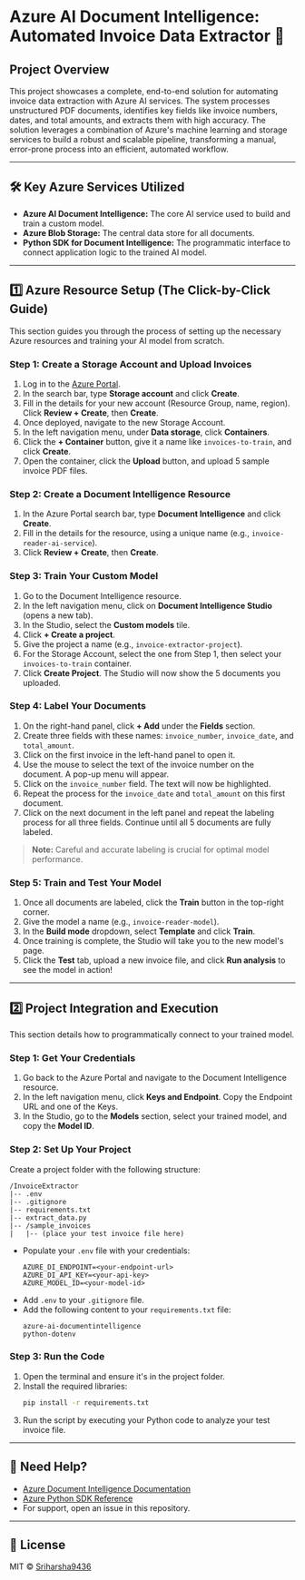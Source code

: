 # Azure AI Document Intelligence: Automated Invoice Data Extractor 🤖

## Project Overview

This project showcases a complete, end-to-end solution for automating invoice data extraction with Azure AI services. The system processes unstructured PDF documents, identifies key fields like invoice numbers, dates, and total amounts, and extracts them with high accuracy. The solution leverages a combination of Azure's machine learning and storage services to build a robust and scalable pipeline, transforming a manual, error-prone process into an efficient, automated workflow.

---

## 🛠️ Key Azure Services Utilized

- **Azure AI Document Intelligence:** The core AI service used to build and train a custom model.
- **Azure Blob Storage:** The central data store for all documents.
- **Python SDK for Document Intelligence:** The programmatic interface to connect application logic to the trained AI model.

---

## 1️⃣ Azure Resource Setup (The Click-by-Click Guide)

This section guides you through the process of setting up the necessary Azure resources and training your AI model from scratch.

### Step 1: Create a Storage Account and Upload Invoices

1. Log in to the [Azure Portal](https://portal.azure.com/).
2. In the search bar, type **Storage account** and click **Create**.
3. Fill in the details for your new account (Resource Group, name, region). Click **Review + Create**, then **Create**.
4. Once deployed, navigate to the new Storage Account.
5. In the left navigation menu, under **Data storage**, click **Containers**.
6. Click the **+ Container** button, give it a name like `invoices-to-train`, and click **Create**.
7. Open the container, click the **Upload** button, and upload 5 sample invoice PDF files.

### Step 2: Create a Document Intelligence Resource

1. In the Azure Portal search bar, type **Document Intelligence** and click **Create**.
2. Fill in the details for the resource, using a unique name (e.g., `invoice-reader-ai-service`).
3. Click **Review + Create**, then **Create**.

### Step 3: Train Your Custom Model

1. Go to the Document Intelligence resource.
2. In the left navigation menu, click on **Document Intelligence Studio** (opens a new tab).
3. In the Studio, select the **Custom models** tile.
4. Click **+ Create a project**.
5. Give the project a name (e.g., `invoice-extractor-project`).
6. For the Storage Account, select the one from Step 1, then select your `invoices-to-train` container.
7. Click **Create Project**. The Studio will now show the 5 documents you uploaded.

### Step 4: Label Your Documents

1. On the right-hand panel, click **+ Add** under the **Fields** section.
2. Create three fields with these names: `invoice_number`, `invoice_date`, and `total_amount`.
3. Click on the first invoice in the left-hand panel to open it.
4. Use the mouse to select the text of the invoice number on the document. A pop-up menu will appear.
5. Click on the `invoice_number` field. The text will now be highlighted.
6. Repeat the process for the `invoice_date` and `total_amount` on this first document.
7. Click on the next document in the left panel and repeat the labeling process for all three fields. Continue until all 5 documents are fully labeled.

> **Note:** Careful and accurate labeling is crucial for optimal model performance.

### Step 5: Train and Test Your Model

1. Once all documents are labeled, click the **Train** button in the top-right corner.
2. Give the model a name (e.g., `invoice-reader-model`).
3. In the **Build mode** dropdown, select **Template** and click **Train**.
4. Once training is complete, the Studio will take you to the new model's page.
5. Click the **Test** tab, upload a new invoice file, and click **Run analysis** to see the model in action!

---

## 2️⃣ Project Integration and Execution

This section details how to programmatically connect to your trained model.

### Step 1: Get Your Credentials

1. Go back to the Azure Portal and navigate to the Document Intelligence resource.
2. In the left navigation menu, click **Keys and Endpoint**. Copy the Endpoint URL and one of the Keys.
3. In the Studio, go to the **Models** section, select your trained model, and copy the **Model ID**.

### Step 2: Set Up Your Project

Create a project folder with the following structure:

```
/InvoiceExtractor
|-- .env
|-- .gitignore
|-- requirements.txt
|-- extract_data.py
|-- /sample_invoices
|   |-- (place your test invoice file here)
```

- Populate your `.env` file with your credentials:
  ```
  AZURE_DI_ENDPOINT=<your-endpoint-url>
  AZURE_DI_API_KEY=<your-api-key>
  AZURE_MODEL_ID=<your-model-id>
  ```
- Add `.env` to your `.gitignore` file.
- Add the following content to your `requirements.txt` file:
  ```
  azure-ai-documentintelligence
  python-dotenv
  ```

### Step 3: Run the Code

1. Open the terminal and ensure it's in the project folder.
2. Install the required libraries:
   ```sh
   pip install -r requirements.txt
   ```
3. Run the script by executing your Python code to analyze your test invoice file.

---

## 📢 Need Help?

- [Azure Document Intelligence Documentation](https://learn.microsoft.com/en-us/azure/ai-services/document-intelligence/)
- [Azure Python SDK Reference](https://pypi.org/project/azure-ai-documentintelligence/)
- For support, open an issue in this repository.

---

## 📝 License

MIT © [Sriharsha9436](https://github.com/Sriharsha9436)
